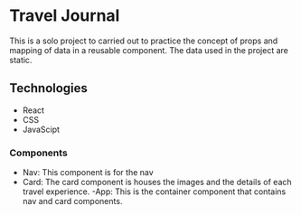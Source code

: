 # Travel Journal
This is a solo project to carried out to practice the concept of props and mapping of data in a reusable component. The data used in the project are static.

## Technologies
- React
- CSS
- JavaScipt

### Components
- Nav: This component is for the nav
- Card: The card component is houses the images and the details of each travel experience.
-App: This is the container component that contains nav and card components.


